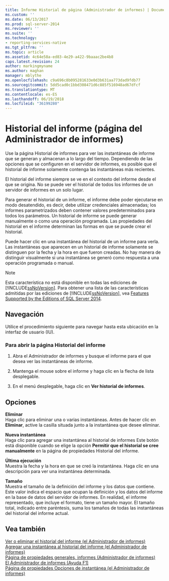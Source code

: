 ```yaml
---
title: Informe Historial de página (Administrador de informes) | Documentos de Microsoft
ms.custom: ''
ms.date: 06/13/2017
ms.prod: sql-server-2014
ms.reviewer: ''
ms.suite: ''
ms.technology:
- reporting-services-native
ms.tgt_pltfrm: ''
ms.topic: article
ms.assetid: 4c64e58a-ed83-4e29-a422-9baaac2be4b8
caps.latest.revision: 24
author: markingmyname
ms.author: maghan
manager: mblythe
ms.openlocfilehash: c9a696c8b095281633e0d3b631aa773dad9fdb77
ms.sourcegitcommit: 5dd5cad0c1bbd308471d6c885f516948ad67dfcf
ms.translationtype: MT
ms.contentlocale: es-ES
ms.lasthandoff: 06/19/2018
ms.locfileid: "36199280"
---
```

# <a name="report-history-page-report-manager"></a>Historial del informe (página del Administrador de informes)
  Use la página Historial de informes para ver las instantáneas de informe que se generan y almacenan a lo largo del tiempo. Dependiendo de las opciones que se configuren en el servidor de informes, es posible que el historial de informe solamente contenga las instantáneas más recientes.  
  
 El historial del informe siempre se ve en el contexto del informe desde el que se origina. No se puede ver el historial de todos los informes de un servidor de informes en un solo lugar.  
  
 Para generar el historial de un informe, el informe debe poder ejecutarse en modo desatendido, es decir, debe utilizar credenciales almacenadas; los informes parametrizados deben contener valores predeterminados para todos los parámetros. Un historial de informe se puede generar manualmente o como una operación programada. Las propiedades del historial en el informe determinan las formas en que se puede crear el historial.  
  
 Puede hacer clic en una instantánea del historial de un informe para verla. Las instantáneas que aparecen en un historial de informe solamente se distinguen por la fecha y la hora en que fueron creadas. No hay manera de distinguir visualmente si una instantánea se generó como respuesta a una operación programada o manual.  
  
> [!NOTE]  
>  Esta característica no está disponible en todas las ediciones de [!INCLUDE[ssNoVersion](../includes/ssnoversion-md.md)]. Para obtener una lista de las características admitidas por las ediciones de [!INCLUDE[ssNoVersion](../includes/ssnoversion-md.md)], vea [Features Supported by the Editions of SQL Server 2014](../../2014/getting-started/features-supported-by-the-editions-of-sql-server-2014.md).  
  
## <a name="navigation"></a>Navegación  
 Utilice el procedimiento siguiente para navegar hasta esta ubicación en la interfaz de usuario (IU).  
  
### <a name="to-open-the-report-history-page"></a>Para abrir la página Historial del informe  
  
1.  Abra el Administrador de informes y busque el informe para el que desea ver las instantáneas de informe.  
  
2.  Mantenga el mouse sobre el informe y haga clic en la flecha de lista desplegable.  
  
3.  En el menú desplegable, haga clic en **Ver historial de informes**.  
  
## <a name="options"></a>Opciones  
 **Eliminar**  
 Haga clic para eliminar una o varias instantáneas. Antes de hacer clic en **Eliminar**, active la casilla situada junto a la instantánea que desee eliminar.  
  
 **Nueva instantánea**  
 Haga clic para agregar una instantánea al historial de informes Este botón está disponible cuando se elige la opción **Permitir que el historial se cree manualmente** en la página de propiedades Historial del informe.  
  
 **Última ejecución**  
 Muestra la fecha y la hora en que se creó la instantánea. Haga clic en una descripción para ver una instantánea determinada.  
  
 **Tamaño**  
 Muestra el tamaño de la definición del informe y los datos que contiene. Este valor indica el espacio que ocupan la definición y los datos del informe en la base de datos del servidor de informes. En realidad, el informe representado, que incluye el formato, tiene un tamaño mayor. El tamaño total, indicado entre paréntesis, suma los tamaños de todas las instantáneas del historial del informe actual.  
  
## <a name="see-also"></a>Vea también  
 [Ver o eliminar el historial del informe &#40;el Administrador de informes&#41;](../../2014/reporting-services/view-or-delete-report-history-report-manager.md)   
 [Agregar una instantánea al historial del informe &#40;el Administrador de informes&#41;](report-server/add-a-snapshot-to-report-history-report-manager.md)   
 [Página de propiedades generales, informes &#40;Administrador de informes&#41;](../../2014/reporting-services/general-properties-page-reports-report-manager.md)   
 [El Administrador de informes (Ayuda F1)](../../2014/reporting-services/report-manager-f1-help.md)   
 [Página de propiedades Opciones de instantánea &#40;el Administrador de informes&#41;](../../2014/reporting-services/snapshot-options-properties-page-report-manager.md)  
  
  
